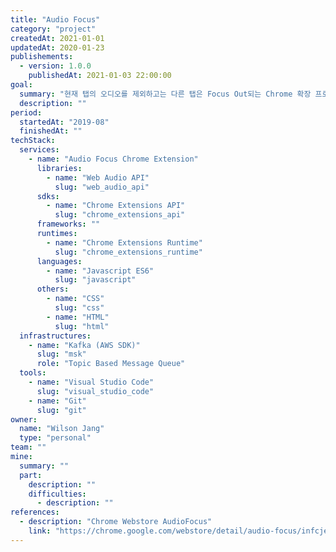 ```yaml
---
title: "Audio Focus"
category: "project"
createdAt: 2021-01-01
updatedAt: 2020-01-23
publishements:
  - version: 1.0.0
    publishedAt: 2021-01-03 22:00:00
goal:
  summary: "현재 탭의 오디오를 제외하고는 다른 탭은 Focus Out되는 Chrome 확장 프로그램"
  description: ""
period:
  startedAt: "2019-08"
  finishedAt: ""
techStack:
  services:
    - name: "Audio Focus Chrome Extension"
      libraries:
        - name: "Web Audio API"
          slug: "web_audio_api"
      sdks:
        - name: "Chrome Extensions API"
          slug: "chrome_extensions_api"
      frameworks: ""
      runtimes:
        - name: "Chrome Extensions Runtime"
          slug: "chrome_extensions_runtime"
      languages:
        - name: "Javascript ES6"
          slug: "javascript"
      others:
        - name: "CSS"
          slug: "css"
        - name: "HTML"
          slug: "html"
  infrastructures:
    - name: "Kafka (AWS SDK)"
      slug: "msk"
      role: "Topic Based Message Queue"
  tools:
    - name: "Visual Studio Code"
      slug: "visual_studio_code"
    - name: "Git"
      slug: "git"
owner:
  name: "Wilson Jang"
  type: "personal"
team: ""
mine:
  summary: ""
  part:
    description: ""
    difficulties:
      - description: ""
references:
  - description: "Chrome Webstore AudioFocus"
    link: "https://chrome.google.com/webstore/detail/audio-focus/infcjelggnojlbdpohedhilpoghapmim?utm_source=chrome-ntp-icon"
---
```

